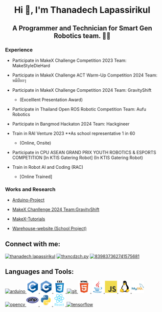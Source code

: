 <h1 align="center">Hi 👋, I'm Thanadech Lapassirikul</h1>
<h2 align="center">A Programmer and Technician for Smart Gen Robotics team. 🤖🤖</h2>
<h3 align="left">Experience</h3>

- Participate in MakeX Challenge Competition 2023 Team: MakeStyleDieHard
  
- Participate in MakeX Challenge ACT Warm-Up Competition 2024 Team: หมีป๊อกๆ
  
- Participate in MakeX Challenge Competition 2024 Team: GravityShift
  - (Excelllent Presentation Award)

- Participate in Thailand Open ROS Robotic Competition Team: Aufu Robotics
  
- Participate in Bangmod Hackaton 2024 Team: Hackgineer

- Train in RAI Venture 2023 **As school representative 1 in 60
  - (Online, Onsite)

- Participate in CPU ASEAN GRAND PRIX YOUTH ROBOTICS & ESPORTS COMPETITION [In KTIS Gatering Robot] (In KTIS Gatering Robot)

- Train in Robot AI and Coding (RAC)
    - [Online Trained]

<h3 align="left"> Works and Research </h3>

- [Arduino-Project](https://github.com/Thanadech-py/Arduino-Project)

- [MakeX Chanllenge 2024 Team:GravityShift](https://github.com/Thanadech-py/MakeX-2024-GravityShift)

- [MakeX-Tutorials](https://github.com/Thanadech-py/MakeX-Tutorials)

- [Warehouse-website (School Project)](https://github.com/Thanadech-py/Warehouse-website)





<h2 align="left">Connect with me:</h2>
<p align="left">
<a href="https://www.facebook.com/profile.php?id=100082004720671" target="blank"><img align="center" src="https://raw.githubusercontent.com/rahuldkjain/github-profile-readme-generator/master/src/images/icons/Social/facebook.svg" alt="thanadech lapassirikul" height="30" width="40" /></a>
<a href="https://www.instagram.com/thxncdzch.py/" target="blank"><img align="center" src="https://raw.githubusercontent.com/rahuldkjain/github-profile-readme-generator/master/src/images/icons/Social/instagram.svg" alt="thxncdzch.py" height="30" width="40" /></a>
<a href="https://discord.gg/839837362741575681" target="blank"><img align="center" src="https://raw.githubusercontent.com/rahuldkjain/github-profile-readme-generator/master/src/images/icons/Social/discord.svg" alt="839837362741575681" height="30" width="40" /></a>
</p>

<h2 align="left">Languages and Tools:</h2>
<p align="left"> <a href="https://www.arduino.cc/" target="_blank" rel="noreferrer"> <img src="https://cdn.worldvectorlogo.com/logos/arduino-1.svg" alt="arduino" width="40" height="40"/> </a> <a href="https://www.cprogramming.com/" target="_blank" rel="noreferrer"> <img src="https://raw.githubusercontent.com/devicons/devicon/master/icons/c/c-original.svg" alt="c" width="40" height="40"/> </a> <a href="https://www.w3schools.com/cpp/" target="_blank" rel="noreferrer"> <img src="https://raw.githubusercontent.com/devicons/devicon/master/icons/cplusplus/cplusplus-original.svg" alt="cplusplus" width="40" height="40"/> </a> <a href="https://www.w3schools.com/css/" target="_blank" rel="noreferrer"> <img src="https://raw.githubusercontent.com/devicons/devicon/master/icons/css3/css3-original-wordmark.svg" alt="css3" width="40" height="40"/> </a> <a href="https://git-scm.com/" target="_blank" rel="noreferrer"> <img src="https://www.vectorlogo.zone/logos/git-scm/git-scm-icon.svg" alt="git" width="40" height="40"/> </a> <a href="https://www.w3.org/html/" target="_blank" rel="noreferrer"> <img src="https://raw.githubusercontent.com/devicons/devicon/master/icons/html5/html5-original-wordmark.svg" alt="html5" width="40" height="40"/> </a> <a href="https://www.java.com" target="_blank" rel="noreferrer"> <img src="https://raw.githubusercontent.com/devicons/devicon/master/icons/java/java-original.svg" alt="java" width="40" height="40"/> </a> <a href="https://developer.mozilla.org/en-US/docs/Web/JavaScript" target="_blank" rel="noreferrer"> <img src="https://raw.githubusercontent.com/devicons/devicon/master/icons/javascript/javascript-original.svg" alt="javascript" width="40" height="40"/> </a> <a href="https://www.linux.org/" target="_blank" rel="noreferrer"> <img src="https://raw.githubusercontent.com/devicons/devicon/master/icons/linux/linux-original.svg" alt="linux" width="40" height="40"/> </a> <a href="https://www.mysql.com/" target="_blank" rel="noreferrer"> <img src="https://raw.githubusercontent.com/devicons/devicon/master/icons/mysql/mysql-original-wordmark.svg" alt="mysql" width="40" height="40"/> </a> <a href="https://opencv.org/" target="_blank" rel="noreferrer"> <img src="https://www.vectorlogo.zone/logos/opencv/opencv-icon.svg" alt="opencv" width="40" height="40"/> </a> <a href="https://www.php.net" target="_blank" rel="noreferrer"> <img src="https://raw.githubusercontent.com/devicons/devicon/master/icons/php/php-original.svg" alt="php" width="40" height="40"/> </a> <a href="https://www.python.org" target="_blank" rel="noreferrer"> <img src="https://raw.githubusercontent.com/devicons/devicon/master/icons/python/python-original.svg" alt="python" width="40" height="40"/> </a> <a href="https://reactjs.org/" target="_blank" rel="noreferrer"> <img src="https://raw.githubusercontent.com/devicons/devicon/master/icons/react/react-original-wordmark.svg" alt="react" width="40" height="40"/> </a> <a href="https://www.tensorflow.org" target="_blank" rel="noreferrer"> <img src="https://www.vectorlogo.zone/logos/tensorflow/tensorflow-icon.svg" alt="tensorflow" width="40" height="40"/> </a> </p>
